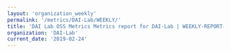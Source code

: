 ```yaml
---
layout: 'organization_weekly'
permalink: '/metrics/DAI-Lab/WEEKLY/'
title: 'DAI Lab OSS Metrics Metrics report for DAI-Lab | WEEKLY-REPORT-2019-02-24'
organization: 'DAI-Lab'
current_date: '2019-02-24'
---
```

